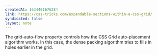 ```yaml
---
createdAt: 1634401676284
link: https://css-tricks.com/expandable-sections-within-a-css-grid/
syndicated: false
layout: note
---
```


The grid-auto-flow property controls how the CSS Grid auto-placement algorithm works. In this case, the dense packing algorithm tries to fills in holes earlier in the grid.

